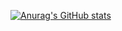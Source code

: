[![Anurag's GitHub stats](https://github-readme-stats.vercel.app/api?username=yiji-1015&show_icons=true&theme=cobalt)](https://github.com/anuraghazra/github-readme-stats)